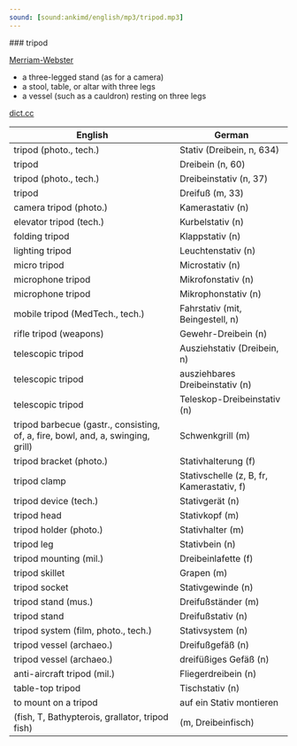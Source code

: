 ```yaml
---
sound: [sound:ankimd/english/mp3/tripod.mp3]
---
```


\### tripod

[Merriam-Webster](https://www.merriam-webster.com/dictionary/tripod)

- a three-legged stand (as for a camera)
- a stool, table, or altar with three legs
- a vessel (such as a cauldron) resting on three legs

[dict.cc](https://www.dict.cc/tripod)

| English        | German       |
| -------------- | ------------ |
| tripod (photo., tech.) | Stativ (Dreibein, n, 634) |
| tripod | Dreibein (n, 60) |
| tripod (photo., tech.) | Dreibeinstativ (n, 37) |
| tripod | Dreifuß (m, 33) |
| camera tripod (photo.) | Kamerastativ (n) |
| elevator tripod (tech.) | Kurbelstativ (n) |
| folding tripod | Klappstativ (n) |
| lighting tripod | Leuchtenstativ (n) |
| micro tripod | Microstativ (n) |
| microphone tripod | Mikrofonstativ (n) |
| microphone tripod | Mikrophonstativ (n) |
| mobile tripod (MedTech., tech.) | Fahrstativ (mit, Beingestell, n) |
| rifle tripod (weapons) | Gewehr-Dreibein (n) |
| telescopic tripod | Ausziehstativ (Dreibein, n) |
| telescopic tripod | ausziehbares Dreibeinstativ (n) |
| telescopic tripod | Teleskop-Dreibeinstativ (n) |
| tripod barbecue (gastr., consisting, of, a, fire, bowl, and, a, swinging, grill) | Schwenkgrill (m) |
| tripod bracket (photo.) | Stativhalterung (f) |
| tripod clamp | Stativschelle (z, B, fr, Kamerastativ, f) |
| tripod device (tech.) | Stativgerät (n) |
| tripod head | Stativkopf (m) |
| tripod holder (photo.) | Stativhalter (m) |
| tripod leg | Stativbein (n) |
| tripod mounting (mil.) | Dreibeinlafette (f) |
| tripod skillet | Grapen (m) |
| tripod socket | Stativgewinde (n) |
| tripod stand (mus.) | Dreifußständer (m) |
| tripod stand | Dreifußstativ (n) |
| tripod system (film, photo., tech.) | Stativsystem (n) |
| tripod vessel (archaeo.) | Dreifußgefäß (n) |
| tripod vessel (archaeo.) | dreifüßiges Gefäß (n) |
| anti-aircraft tripod (mil.) | Fliegerdreibein (n) |
| table-top tripod | Tischstativ (n) |
| to mount on a tripod | auf ein Stativ montieren |
|  (fish, T, Bathypterois, grallator, tripod fish) |  (m, Dreibeinfisch) |
